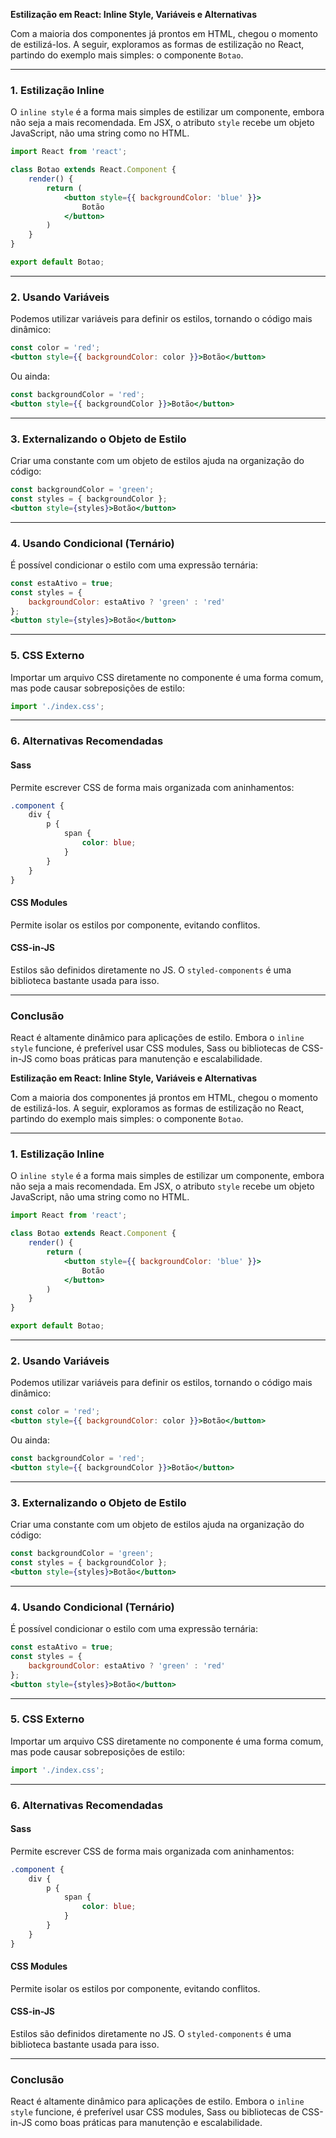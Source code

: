 **Estilização em React: Inline Style, Variáveis e Alternativas**

Com a maioria dos componentes já prontos em HTML, chegou o momento de estilizá-los. A seguir, exploramos as formas de estilização no React, partindo do exemplo mais simples: o componente `Botao`.

---

### 1. Estilização Inline

O `inline style` é a forma mais simples de estilizar um componente, embora não seja a mais recomendada. Em JSX, o atributo `style` recebe um objeto JavaScript, não uma string como no HTML.

```jsx
import React from 'react';

class Botao extends React.Component {
    render() {
        return (
            <button style={{ backgroundColor: 'blue' }}>
                Botão
            </button>
        )
    }
}

export default Botao;
```

---

### 2. Usando Variáveis

Podemos utilizar variáveis para definir os estilos, tornando o código mais dinâmico:

```jsx
const color = 'red';
<button style={{ backgroundColor: color }}>Botão</button>
```

Ou ainda:

```jsx
const backgroundColor = 'red';
<button style={{ backgroundColor }}>Botão</button>
```

---

### 3. Externalizando o Objeto de Estilo

Criar uma constante com um objeto de estilos ajuda na organização do código:

```jsx
const backgroundColor = 'green';
const styles = { backgroundColor };
<button style={styles}>Botão</button>
```

---

### 4. Usando Condicional (Ternário)

É possível condicionar o estilo com uma expressão ternária:

```jsx
const estaAtivo = true;
const styles = {
    backgroundColor: estaAtivo ? 'green' : 'red'
};
<button style={styles}>Botão</button>
```

---

### 5. CSS Externo

Importar um arquivo CSS diretamente no componente é uma forma comum, mas pode causar sobreposições de estilo:

```jsx
import './index.css';
```

---

### 6. Alternativas Recomendadas

#### Sass
Permite escrever CSS de forma mais organizada com aninhamentos:

```scss
.component {
    div {
        p {
            span {
                color: blue;
            }
        }
    }
}
```

#### CSS Modules
Permite isolar os estilos por componente, evitando conflitos.

#### CSS-in-JS
Estilos são definidos diretamente no JS. O `styled-components` é uma biblioteca bastante usada para isso.

---

### Conclusão

React é altamente dinâmico para aplicações de estilo. Embora o `inline style` funcione, é preferível usar CSS modules, Sass ou bibliotecas de CSS-in-JS como boas práticas para manutenção e escalabilidade.

**Estilização em React: Inline Style, Variáveis e Alternativas**

Com a maioria dos componentes já prontos em HTML, chegou o momento de estilizá-los. A seguir, exploramos as formas de estilização no React, partindo do exemplo mais simples: o componente `Botao`.

---

### 1. Estilização Inline

O `inline style` é a forma mais simples de estilizar um componente, embora não seja a mais recomendada. Em JSX, o atributo `style` recebe um objeto JavaScript, não uma string como no HTML.

```jsx
import React from 'react';

class Botao extends React.Component {
    render() {
        return (
            <button style={{ backgroundColor: 'blue' }}>
                Botão
            </button>
        )
    }
}

export default Botao;
```

---

### 2. Usando Variáveis

Podemos utilizar variáveis para definir os estilos, tornando o código mais dinâmico:

```jsx
const color = 'red';
<button style={{ backgroundColor: color }}>Botão</button>
```

Ou ainda:

```jsx
const backgroundColor = 'red';
<button style={{ backgroundColor }}>Botão</button>
```

---

### 3. Externalizando o Objeto de Estilo

Criar uma constante com um objeto de estilos ajuda na organização do código:

```jsx
const backgroundColor = 'green';
const styles = { backgroundColor };
<button style={styles}>Botão</button>
```

---

### 4. Usando Condicional (Ternário)

É possível condicionar o estilo com uma expressão ternária:

```jsx
const estaAtivo = true;
const styles = {
    backgroundColor: estaAtivo ? 'green' : 'red'
};
<button style={styles}>Botão</button>
```

---

### 5. CSS Externo

Importar um arquivo CSS diretamente no componente é uma forma comum, mas pode causar sobreposições de estilo:

```jsx
import './index.css';
```

---

### 6. Alternativas Recomendadas

#### Sass
Permite escrever CSS de forma mais organizada com aninhamentos:

```scss
.component {
    div {
        p {
            span {
                color: blue;
            }
        }
    }
}
```

#### CSS Modules
Permite isolar os estilos por componente, evitando conflitos.

#### CSS-in-JS
Estilos são definidos diretamente no JS. O `styled-components` é uma biblioteca bastante usada para isso.

---

### Conclusão

React é altamente dinâmico para aplicações de estilo. Embora o `inline style` funcione, é preferível usar CSS modules, Sass ou bibliotecas de CSS-in-JS como boas práticas para manutenção e escalabilidade.

